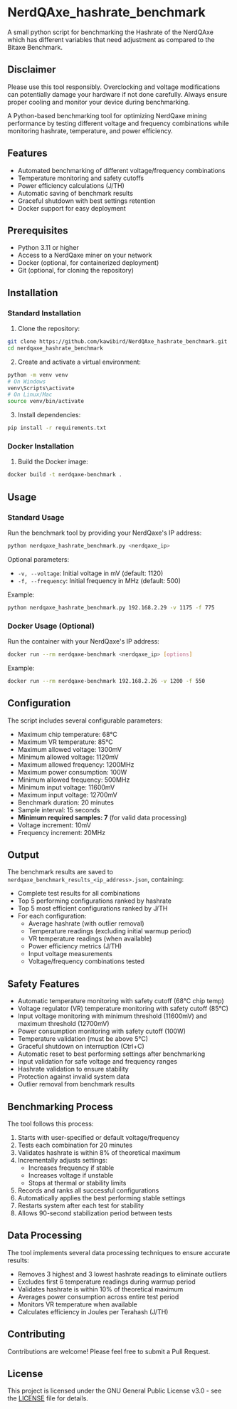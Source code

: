 # NerdQAxe_hashrate_benchmark
A small python script for benchmarking the Hashrate of the NerdQAxe which has different variables that need adjustment as compared to the Bitaxe Benchmark.

## Disclaimer

Please use this tool responsibly. Overclocking and voltage modifications can potentially damage your hardware if not done carefully. Always ensure proper cooling and monitor your device during benchmarking.

A Python-based benchmarking tool for optimizing NerdQaxe mining performance by testing different voltage and frequency combinations while monitoring hashrate, temperature, and power efficiency.

## Features

- Automated benchmarking of different voltage/frequency combinations
- Temperature monitoring and safety cutoffs
- Power efficiency calculations (J/TH)
- Automatic saving of benchmark results
- Graceful shutdown with best settings retention
- Docker support for easy deployment

## Prerequisites

- Python 3.11 or higher
- Access to a NerdQaxe miner on your network
- Docker (optional, for containerized deployment)
- Git (optional, for cloning the repository)

## Installation

### Standard Installation

1. Clone the repository:
```bash
git clone https://github.com/kawibird/NerdQAxe_hashrate_benchmark.git
cd nerdqaxe_hashrate_benchmark
```

2. Create and activate a virtual environment:
```bash
python -m venv venv
# On Windows
venv\Scripts\activate
# On Linux/Mac
source venv/bin/activate
```

3. Install dependencies:
```bash
pip install -r requirements.txt
```

### Docker Installation

1. Build the Docker image:
```bash
docker build -t nerdqaxe-benchmark .
```

## Usage

### Standard Usage

Run the benchmark tool by providing your NerdQaxe's IP address:

```bash
python nerdqaxe_hashrate_benchmark.py <nerdqaxe_ip>
```

Optional parameters:
- `-v, --voltage`: Initial voltage in mV (default: 1120)
- `-f, --frequency`: Initial frequency in MHz (default: 500)

Example:
```bash
python nerdqaxe_hashrate_benchmark.py 192.168.2.29 -v 1175 -f 775
```

### Docker Usage (Optional)

Run the container with your NerdQaxe's IP address:

```bash
docker run --rm nerdqaxe-benchmark <nerdqaxe_ip> [options]
```

Example:
```bash
docker run --rm nerdqaxe-benchmark 192.168.2.26 -v 1200 -f 550
```

## Configuration

The script includes several configurable parameters:

- Maximum chip temperature: 68°C
- Maximum VR temperature: 85°C
- Maximum allowed voltage: 1300mV
- Minimum allowed voltage: 1120mV
- Maximum allowed frequency: 1200MHz
- Maximum power consumption: 100W
- Minimum allowed frequency: 500MHz
- Minimum input voltage: 11600mV
- Maximum input voltage: 12700mV
- Benchmark duration: 20 minutes
- Sample interval: 15 seconds
- **Minimum required samples: 7** (for valid data processing)
- Voltage increment: 10mV
- Frequency increment: 20MHz

## Output

The benchmark results are saved to `nerdqaxe_benchmark_results_<ip_address>.json`, containing:
- Complete test results for all combinations
- Top 5 performing configurations ranked by hashrate
- Top 5 most efficient configurations ranked by J/TH
- For each configuration:
  - Average hashrate (with outlier removal)
  - Temperature readings (excluding initial warmup period)
  - VR temperature readings (when available)
  - Power efficiency metrics (J/TH)
  - Input voltage measurements
  - Voltage/frequency combinations tested

## Safety Features

- Automatic temperature monitoring with safety cutoff (68°C chip temp)
- Voltage regulator (VR) temperature monitoring with safety cutoff (85°C)
- Input voltage monitoring with minimum threshold (11600mV) and maximum threshold (12700mV)
- Power consumption monitoring with safety cutoff (100W)
- Temperature validation (must be above 5°C)
- Graceful shutdown on interruption (Ctrl+C)
- Automatic reset to best performing settings after benchmarking
- Input validation for safe voltage and frequency ranges
- Hashrate validation to ensure stability
- Protection against invalid system data
- Outlier removal from benchmark results

## Benchmarking Process

The tool follows this process:
1. Starts with user-specified or default voltage/frequency
2. Tests each combination for 20 minutes
3. Validates hashrate is within 8% of theoretical maximum
4. Incrementally adjusts settings:
   - Increases frequency if stable
   - Increases voltage if unstable
   - Stops at thermal or stability limits
5. Records and ranks all successful configurations
6. Automatically applies the best performing stable settings
7. Restarts system after each test for stability
8. Allows 90-second stabilization period between tests

## Data Processing

The tool implements several data processing techniques to ensure accurate results:
- Removes 3 highest and 3 lowest hashrate readings to eliminate outliers
- Excludes first 6 temperature readings during warmup period
- Validates hashrate is within 10% of theoretical maximum
- Averages power consumption across entire test period
- Monitors VR temperature when available
- Calculates efficiency in Joules per Terahash (J/TH)

## Contributing

Contributions are welcome! Please feel free to submit a Pull Request.

## License

This project is licensed under the GNU General Public License v3.0 - see the [LICENSE](LICENSE) file for details.
